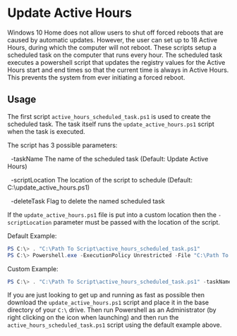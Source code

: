 # Update Active Hours

Windows 10 Home does not allow users to shut off forced reboots that are caused by automatic updates. However, the user can set up to 18 Active Hours, during which the computer will not reboot. These scripts setup a scheduled task on the computer that runs every hour. The scheduled task executes a powershell script that updates the registry values for the Active Hours start and end times so that the current time is always in Active Hours. This prevents the system from ever initiating a forced reboot.

## Usage

The first script `active_hours_scheduled_task.ps1` is used to create the scheduled task. The task itself runs the `update_active_hours.ps1` script when the task is executed.

The script has 3 possible parameters:

&nbsp;&nbsp;-taskName          The name of the scheduled task (Default: Update Active Hours)

&nbsp;&nbsp;-scriptLocation    The location of the script to schedule (Default: C:\update_active_hours.ps1)

&nbsp;&nbsp;-deleteTask        Flag to delete the named scheduled task

If the `update_active_hours.ps1` file is put into a custom location then the `-scriptLocation` parameter must be passed with the location of the script.

Default Example:

```powershell
PS C:\> . "C:\Path To Script\active_hours_scheduled_task.ps1"
PS C:\> Powershell.exe -ExecutionPolicy Unrestricted -File "C:\Path To Script\active_hours_scheduled_task.ps1"
```

Custom Example:

```powershell
PS C:\> . "C:\Path To Script\active_hours_scheduled_task.ps1" -taskName "My Custom Task" -scriptLocation "C:\My Custom Location\update_active_hours.ps1"
```

If you are just looking to get up and running as fast as possible then download the `update_active_hours.ps1` script and place it in the base directory of your `C:\` drive. Then run Powershell as an Administrator (by right clicking on the icon when launching) and then run the `active_hours_scheduled_task.ps1` script using the default example above.

